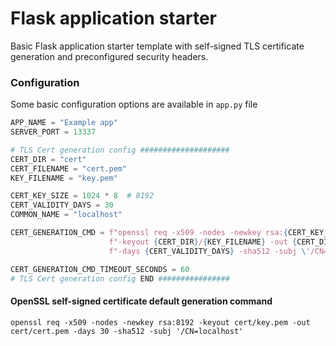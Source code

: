 # Flask application starter
Basic Flask application starter template with self-signed TLS certificate generation and preconfigured security headers.

### Configuration
Some basic configuration options are available in ```app.py``` file

```python
APP_NAME = "Example app"
SERVER_PORT = 13337

# TLS Cert generation config ####################
CERT_DIR = "cert"
CERT_FILENAME = "cert.pem"
KEY_FILENAME = "key.pem"

CERT_KEY_SIZE = 1024 * 8  # 8192
CERT_VALIDITY_DAYS = 30
COMMON_NAME = "localhost"

CERT_GENERATION_CMD = f"openssl req -x509 -nodes -newkey rsa:{CERT_KEY_SIZE} " \
                      f"-keyout {CERT_DIR}/{KEY_FILENAME} -out {CERT_DIR}/{CERT_FILENAME} " \
                      f"-days {CERT_VALIDITY_DAYS} -sha512 -subj \'/CN={COMMON_NAME}\'"

CERT_GENERATION_CMD_TIMEOUT_SECONDS = 60
# TLS Cert generation config END ################
```

#### OpenSSL self-signed certificate default generation command
```
openssl req -x509 -nodes -newkey rsa:8192 -keyout cert/key.pem -out cert/cert.pem -days 30 -sha512 -subj '/CN=localhost'
```